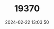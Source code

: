 ---
title: "19370"
category: "Rattus pyctoris"
draft: false
date: 2024-02-22 13:03:50
languages:
  English: ["Turkestan Rat", "Himalayan Rat"]
  Chinese: ["Ni Jiashu"]
---